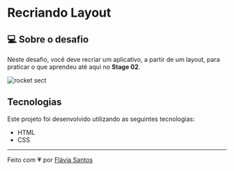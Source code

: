 # Recriando Layout

## 💻 Sobre o desafio
Neste desafio, você deve recriar um aplicativo, a partir de um layout, para praticar o que aprendeu até aqui no **Stage 02**.

![rocket sect](https://github.com/flaviarafaelle/rocket.sect/assets/101022170/09838534-4075-4fd3-8531-5584edab1287)

## Tecnologias
Este projeto foi desenvolvido utilizando as seguintes tecnologias:

- HTML
- CSS

---

Feito com 💗 por [Flávia Santos](https://github.com/flaviarafaelle)
